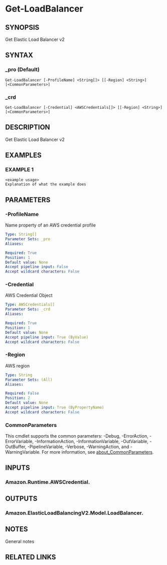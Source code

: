 # Get-LoadBalancer

## SYNOPSIS
Get Elastic Load Balancer v2

## SYNTAX

### _pro (Default)
```
Get-LoadBalancer [-ProfileName] <String[]> [[-Region] <String>] [<CommonParameters>]
```

### _crd
```
Get-LoadBalancer [-Credential] <AWSCredentials[]> [[-Region] <String>] [<CommonParameters>]
```

## DESCRIPTION
Get Elastic Load Balancer v2

## EXAMPLES

### EXAMPLE 1
```
<example usage>
Explanation of what the example does
```

## PARAMETERS

### -ProfileName
Name property of an AWS credential profile

```yaml
Type: String[]
Parameter Sets: _pro
Aliases:

Required: True
Position: 1
Default value: None
Accept pipeline input: False
Accept wildcard characters: False
```

### -Credential
AWS Credential Object

```yaml
Type: AWSCredentials[]
Parameter Sets: _crd
Aliases:

Required: True
Position: 1
Default value: None
Accept pipeline input: True (ByValue)
Accept wildcard characters: False
```

### -Region
AWS region

```yaml
Type: String
Parameter Sets: (All)
Aliases:

Required: False
Position: 2
Default value: None
Accept pipeline input: True (ByPropertyName)
Accept wildcard characters: False
```

### CommonParameters
This cmdlet supports the common parameters: -Debug, -ErrorAction, -ErrorVariable, -InformationAction, -InformationVariable, -OutVariable, -OutBuffer, -PipelineVariable, -Verbose, -WarningAction, and -WarningVariable. For more information, see [about_CommonParameters](http://go.microsoft.com/fwlink/?LinkID=113216).

## INPUTS

### Amazon.Runtime.AWSCredential.
## OUTPUTS

### Amazon.ElasticLoadBalancingV2.Model.LoadBalancer.
## NOTES
General notes

## RELATED LINKS
